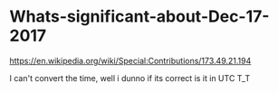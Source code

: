 # Whats-significant-about-Dec-17-2017

https://en.wikipedia.org/wiki/Special:Contributions/173.49.21.194

I can't convert the time, well i dunno if its correct is it in UTC T_T
